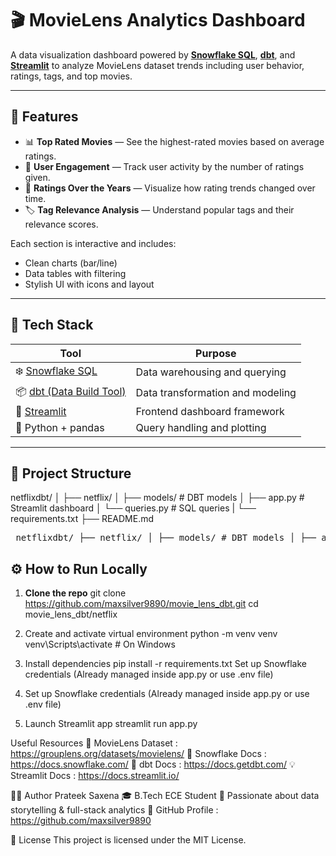 # 🎬 MovieLens Analytics Dashboard

A data visualization dashboard powered by **[Snowflake SQL](https://docs.snowflake.com/)**, **[dbt](https://docs.getdbt.com/)**, and **[Streamlit](https://streamlit.io/)** to analyze MovieLens dataset trends including user behavior, ratings, tags, and top movies.

---

## 🚀 Features

- 📊 **Top Rated Movies** — See the highest-rated movies based on average ratings.
- 👤 **User Engagement** — Track user activity by the number of ratings given.
- 📅 **Ratings Over the Years** — Visualize how rating trends changed over time.
- 🏷️ **Tag Relevance Analysis** — Understand popular tags and their relevance scores.

Each section is interactive and includes:
- Clean charts (bar/line)
- Data tables with filtering
- Stylish UI with icons and layout

---

## 🧱 Tech Stack

|                      Tool                              | Purpose                                 |
|--------------------------------------------------------|-----------------------------------------|
| ❄️ [Snowflake SQL](https://docs.snowflake.com/)       |  Data warehousing and querying          |
| 📦 [dbt (Data Build Tool)](https://docs.getdbt.com/)  | Data transformation and modeling        |
| 🧠 [Streamlit](https://docs.streamlit.io/)            | Frontend dashboard framework            |
| 🐍 Python + pandas                                    | Query handling and plotting             |

---

## 📁 Project Structure
netflixdbt/
│
├── netflix/
│ ├── models/ # DBT models
│ ├── app.py # Streamlit dashboard
│ └── queries.py # SQL queries
| └── requirements.txt
├── README.md

<pre> netflixdbt/ ├── netflix/ │ ├── models/ # DBT models │ ├── app.py # Streamlit dashboard │ └── queries.py # SQL queries used by Streamlit ├── requirements.txt # Python dependencies └── README.md # Project overview </pre>


## ⚙️ How to Run Locally

1. **Clone the repo**
   git clone https://github.com/maxsilver9890/movie_lens_dbt.git
   cd movie_lens_dbt/netflix

2. Create and activate virtual environment
    python -m venv venv
    venv\Scripts\activate   # On Windows

3. Install dependencies
    pip install -r requirements.txt
    Set up Snowflake credentials
    (Already managed inside app.py or use .env file)

4. Set up Snowflake credentials
    (Already managed inside app.py or use .env file)

5. Launch Streamlit app
    streamlit run app.py

Useful Resources
📘 MovieLens Dataset : https://grouplens.org/datasets/movielens/
🧊 Snowflake Docs : https://docs.snowflake.com/
🧮 dbt Docs : https://docs.getdbt.com/
💡 Streamlit Docs : https://docs.streamlit.io/

👨‍💻 Author
Prateek Saxena
🎓 B.Tech ECE Student
💼 Passionate about data storytelling & full-stack analytics
🔗 GitHub Profile : https://github.com/maxsilver9890

📝 License
This project is licensed under the MIT License.
